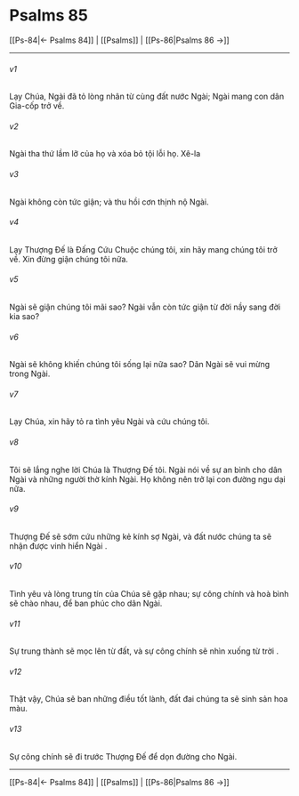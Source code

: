 # Psalms 85

[[Ps-84|← Psalms 84]] | [[Psalms]] | [[Ps-86|Psalms 86 →]]
***



###### v1 
Lạy Chúa, Ngài đã tỏ lòng nhân từ cùng đất nước Ngài; Ngài mang con dân Gia-cốp trở về. 

###### v2 
Ngài tha thứ lầm lỡ của họ và xóa bỏ tội lỗi họ. Xê-la 

###### v3 
Ngài không còn tức giận; và thu hồi cơn thịnh nộ Ngài. 

###### v4 
Lạy Thượng Đế là Đấng Cứu Chuộc chúng tôi, xin hãy mang chúng tôi trở về. Xin đừng giận chúng tôi nữa. 

###### v5 
Ngài sẽ giận chúng tôi mãi sao? Ngài vẫn còn tức giận từ đời nầy sang đời kia sao? 

###### v6 
Ngài sẽ không khiến chúng tôi sống lại nữa sao? Dân Ngài sẽ vui mừng trong Ngài. 

###### v7 
Lạy Chúa, xin hãy tỏ ra tình yêu Ngài và cứu chúng tôi. 

###### v8 
Tôi sẽ lắng nghe lời Chúa là Thượng Đế tôi. Ngài nói về sự an bình cho dân Ngài và những người thờ kính Ngài. Họ không nên trở lại con đường ngu dại nữa. 

###### v9 
Thượng Đế sẽ sớm cứu những kẻ kính sợ Ngài, và đất nước chúng ta sẽ nhận được vinh hiển Ngài . 

###### v10 
Tình yêu và lòng trung tín của Chúa sẽ gặp nhau; sự công chính và hoà bình sẽ chào nhau, để ban phúc cho dân Ngài. 

###### v11 
Sự trung thành sẽ mọc lên từ đất, và sự công chính sẽ nhìn xuống từ trời . 

###### v12 
Thật vậy, Chúa sẽ ban những điều tốt lành, đất đai chúng ta sẽ sinh sản hoa màu. 

###### v13 
Sự công chính sẽ đi trước Thượng Đế để dọn đường cho Ngài.

***
[[Ps-84|← Psalms 84]] | [[Psalms]] | [[Ps-86|Psalms 86 →]]
